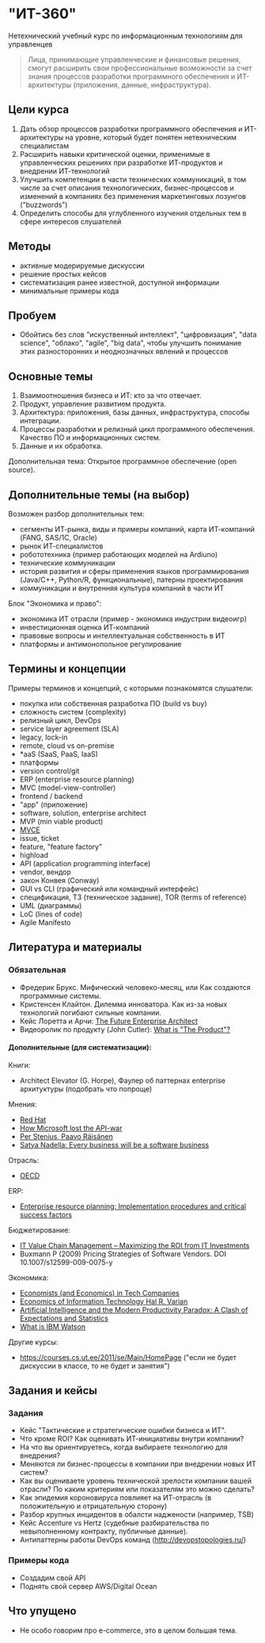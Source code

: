 # "ИТ-360"

Нетехнический учебный курс по информационным технологиям для управленцев

> Лица, принимающие управленческие и финансовые решения, смогут расширить свои 
профессиональные возможности за счет знания процессов разработки программного 
обеспечения и ИТ-архитектуры (приложения, данные, инфраструктура).

Цели курса
----------

1. Дать обзор процессов разработки программного обеспечения и ИТ-архитектуры на уровне, который будет понятен нетехническим специалистам
2. Расширить навыки критической оценки, применимые в управленческих решениях при разработке ИТ-продуктов и внедрении ИТ-технологий
3. Улучшить компетенции в части технических коммуникаций, в том числе за счет описания технологических, бизнес-процессов 
  и изменений в компаниях без применения маркетинговых лозунгов ("buzzwords")
4. Определить способы для углубленного изучения отдельных тем в сфере интересов слушателей
<!--
5. Предоставить минимальные димонстрационные примеры (кейсы, код, системы)
-->

Методы
------

- активные модерируемые дискуссии 
- решение простых кейсов
- систематизация ранее известной, доступной информации
- минимальные примеры кода

Пробуем 
-------

- Обойтись без слов "искуственный интеллект", "цифровизация", "data science", "облако",
  "agile",  "big data", чтобы улучшить понимание этих разносторонних и неоднозначных явлений и процессов  
  
Основные темы
-------------  

1. Взаимоотношения бизнеса и ИТ: кто за что отвечает.
2. Продукт, управление развитием продукта.
3. Архитектура: приложения, базы данных, инфраструктура, способы интеграции.
4. Процессы разработки и релизный цикл программного обеспечения. Качество ПО и информационных систем. 
5. Данные и их обработка.

Дополнительная тема: Открытое программное обеспечение (open source).

Дополнительные темы (на выбор)
------------------------------

Возможен разбор дополнительных тем:

- сегменты ИТ-рынка, виды и примеры компаний, карта ИТ-компаний (FANG, SAS/1C, Oracle)
- рынок ИТ-специалистов
- робототехника (пример работающих моделей на Ardiuno)
- технические коммуникации 
- история развития и сферы применения языков программирования (Java/C++, Python/R, функциональные), патерны проектирования
- коммуникации и внутренняя культура компаний в части ИТ

Блок "Экономика и право":

- экономика ИТ отрасли (пример - экономика индустрии видеоигр)
- инвестиционная оценка ИТ-компаний
- правовые вопросы и интеллектуальная собственность в ИТ
- платформы и антимонопольное регулирование

Термины и концепции
-------------------

Примеры терминов и концепций, с которыми познакомятся слушатели:

- покупка или собственная разработка ПО (build vs buy)
- сложность систем (complexity)
- релизный цикл, DevOps
- service layer agreement (SLA)
- legacy, lock-in
- remote, cloud vs on-premise
- \*aaS (SaaS, PaaS, IaaS)
- платформы
- version control/git
- ERP (enterprise resource planning)
- MVC (model-view-controller)
- frontend / backend
- "app" (приложение)
- software, solution, enterprise architect
- MVP (min viable product)
- [MVCE](https://stackoverflow.com/help/minimal-reproducible-example)
- issue, ticket
- feature, "feature factory"
- highload
- API (application programming interface)
- vendor, вендор
- закон Конвея (Conway)
- GUI vs CLI (графический или командный интерфейс)
- спецификация, ТЗ (техническое задание), TOR (terms of reference)
- UML (диаграммы)
- LoC (lines of code)
- Agile Manifesto

Литература и материалы
-----------------------

### Обязательная

- Фредерик Брукс. Мифический человеко-месяц, или Как создаются программные системы.
- Кристенсен Клайтон. Дилемма инноватора. Как из-за новых технологий погибают сильные компании.
- Кейс Лоретта и Арчи: [The Future Enterprise Architect](https://blog.opengroup.org/2019/08/20/the-future-enterprise-architect/)
- Видеоролик по продукту (John Cutler): [What is "The Product"?](https://vimeo.com/user45919784)

#### Дополнительные (для систематизации):

Книги:

- Architect Elevator (G. Horpe), Фаулер об паттернах enterprise архитуктуры (подобрать что попроще)

Мнения:

- [Red Hat](https://quod.lib.umich.edu/j/jep/3336451.0004.304?view=text;rgn=main)
- [How Microsoft lost the API-war](https://www.joelonsoftware.com/2004/06/13/how-microsoft-lost-the-api-war/)
- [Per Stenius, Paavo Räisänen](http://www.reddal.com/insights/strategies-for-driving-the-transformation-in-the-software-industry)
- [Satya Nadella: Every business will be a software business](https://www.computerweekly.com/news/2240242478/Satya-Nadella-Every-business-will-be-a-software-business)

Отрасль:

- [OECD](https://www.oecd-ilibrary.org/docserver/9789264218789-7-en.pdf?expires=1602666949&id=id&accname=guest&checksum=1B96DE59CAB38239CDD3BD9CE7091FEE)

ERP:

- [Enterprise resource planning: Implementation procedures and critical success factors](http://celesteng.mis.yzu.edu.tw/im434/ERP%20stuff/ERP%20implementation%20success%20USA%20Experience.pdf)

Бюджетирование:

- [IT Value Chain Management –  Maximizing the ROI from IT Investments](https://courses.cs.ut.ee/2010/se/uploads/Main/ITValueChain.pdf)
- Buxmann P (2009) Pricing Strategies of Software Vendors. DOI 10.1007/s12599-009-0075-y

Экономика:

- [Economists (and Economics) in Tech Companies](https://www.hbs.edu/faculty/Publication%20Files/19-027_7e890058-c225-4803-a6f1-a6eb1db74027.pdf)
- [Economics of Information Technology Hal R. Varian](https://people.ischool.berkeley.edu/~hal/Papers/mattioli/mattioli.pdf)
- [Artificial Intelligence and the Modern Productivity Paradox: A Clash of Expectations and Statistics](https://www.nber.org/papers/w24001)
- [What is IBM Watson](https://www.nytimes.com/2010/06/20/magazine/20Computer-t.html)


Другие курсы:

- https://courses.cs.ut.ee/2011/se/Main/HomePage ("если не будет дискуссии в классе, то не будет и занятия")


Задания и кейсы
---------------

### Задания

- Кейс "Тактические и стратегические ошибки бизнеса и ИТ".
- Что кроме ROI? Как оценивать ИТ-инициативы внутри компании?
- На что вы ориентируетесь, когда выбираете технологию для внедрения?
- Меняются ли бизнес-процессы в компании при внедрении новых ИТ систем?
- Как вы оцениваете уровень технической зрелости компании вашей отрасли? По каким критериям или показателям это можно сделать?
- Как эпидемия короновируса повлияет на ИТ-отрасль (в положительную и отрицательную сторону)
- Разбор крупных инцидентов в обалсти наджености (например, TSB)
- Кейс Accenture vs Hertz (судебные разбирательства по невыполненному контракту, публичные данные).
- Антипаттерны работы DevOps команд (http://devopstopologies.ru/)

### Примеры кода

- Создадим свой API
- Поднять свой сервер AWS/Digital Ocean

Что упущено
-----------

- Не особо говорим про e-commerce, это в целом большая тема.
